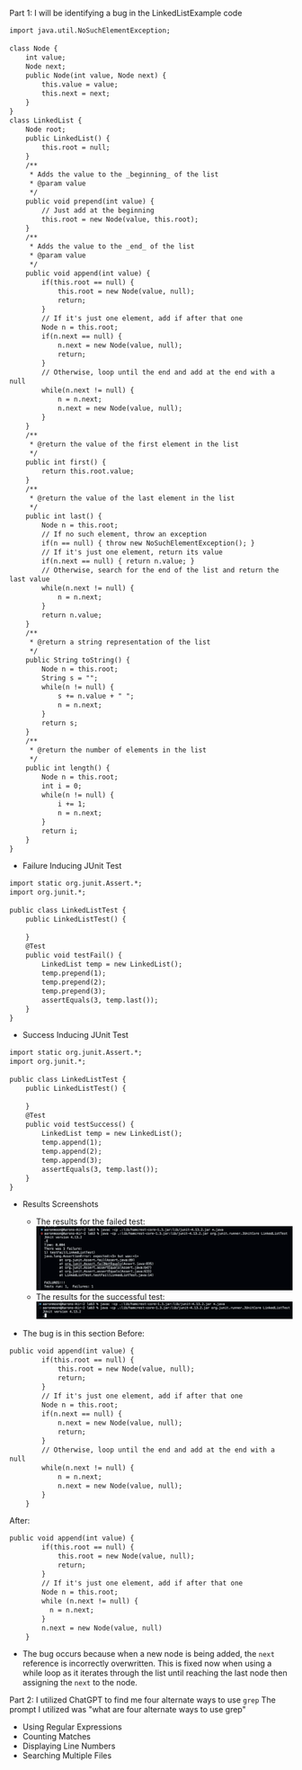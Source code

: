 Part 1: I will be identifying a bug in the LinkedListExample code 

```
import java.util.NoSuchElementException;

class Node {
    int value;
    Node next;
    public Node(int value, Node next) {
        this.value = value;
        this.next = next;
    }
}
class LinkedList {
    Node root;
    public LinkedList() {
        this.root = null;
    }
    /**
     * Adds the value to the _beginning_ of the list
     * @param value
     */
    public void prepend(int value) {
        // Just add at the beginning
        this.root = new Node(value, this.root);
    }
    /**
     * Adds the value to the _end_ of the list
     * @param value
     */
    public void append(int value) {
        if(this.root == null) {
            this.root = new Node(value, null);
            return;
        }
        // If it's just one element, add if after that one
        Node n = this.root;
        if(n.next == null) {
            n.next = new Node(value, null);
            return;
        }
        // Otherwise, loop until the end and add at the end with a null
        while(n.next != null) {
            n = n.next;
            n.next = new Node(value, null);
        }
    }
    /**
     * @return the value of the first element in the list
     */
    public int first() {
        return this.root.value;
    }
    /**
     * @return the value of the last element in the list
     */
    public int last() {
        Node n = this.root;
        // If no such element, throw an exception
        if(n == null) { throw new NoSuchElementException(); }
        // If it's just one element, return its value
        if(n.next == null) { return n.value; }
        // Otherwise, search for the end of the list and return the last value
        while(n.next != null) {
            n = n.next;
        }
        return n.value;
    }
    /**
     * @return a string representation of the list
     */
    public String toString() {
        Node n = this.root;
        String s = "";
        while(n != null) {
            s += n.value + " ";
            n = n.next;
        }
        return s;
    }
    /**
     * @return the number of elements in the list
     */
    public int length() {
        Node n = this.root;
        int i = 0;
        while(n != null) {
            i += 1;
            n = n.next;
        }
        return i;
    }
}
```

- Failure Inducing JUnit Test

```
import static org.junit.Assert.*;
import org.junit.*;

public class LinkedListTest {
    public LinkedListTest() {

    }
    @Test
    public void testFail() {
        LinkedList temp = new LinkedList();
        temp.prepend(1);
        temp.prepend(2);
        temp.prepend(3);
        assertEquals(3, temp.last());
    }
}
```

- Success Inducing JUnit Test

```
import static org.junit.Assert.*;
import org.junit.*;

public class LinkedListTest {
    public LinkedListTest() {

    }
    @Test
    public void testSuccess() {
        LinkedList temp = new LinkedList();
        temp.append(1);
        temp.append(2);
        temp.append(3);
        assertEquals(3, temp.last());
    }
}
```

- Results Screenshots
  - The results for the failed test: ![Image](lab3failed.png)
  - The results for the successful test: ![Image](lab3success.png)

- The bug is in this section
Before: 
```
public void append(int value) {
        if(this.root == null) {
            this.root = new Node(value, null);
            return;
        }
        // If it's just one element, add if after that one
        Node n = this.root;
        if(n.next == null) {
            n.next = new Node(value, null);
            return;
        }
        // Otherwise, loop until the end and add at the end with a null
        while(n.next != null) {
            n = n.next;
            n.next = new Node(value, null);
        }
    }
```
After: 
```
public void append(int value) {
        if(this.root == null) {
            this.root = new Node(value, null);
            return;
        }
        // If it's just one element, add if after that one
        Node n = this.root;
        while (n.next != null) {
          n = n.next;
        }
        n.next = new Node(value, null)
    }
```

- The bug occurs because when a new node is being added, the `next` reference is incorrectly overwritten. This is fixed now when using a while loop as it iterates through the list until reaching the last node then assigning the `next` to the node.


Part 2: I utilized ChatGPT to find me four alternate ways to use `grep`
The prompt I utilized was "what are four alternate ways to use grep"
- Using Regular Expressions
- Counting Matches
- Displaying Line Numbers
- Searching Multiple Files
